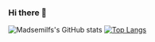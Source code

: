 ### Hi there 👋

![Madsemilfs's GitHub stats](https://github-readme-stats.vercel.app/api?username=madsemilf&count_private=true&show_icons=true&theme=transparent)
[![Top Langs](https://github-readme-stats.vercel.app/api/top-langs/?username=madsemilf&layout=compact)](https://github.com/madsemilf/github-readme-stats)

<!--
**Madsemilf/madsemilf** is a ✨ _special_ ✨ repository because its `README.md` (this file) appears on your GitHub profile.

Here are some ideas to get you started:

- 🔭 I’m currently working on ...
- 🌱 I’m currently learning ...
- 👯 I’m looking to collaborate on ...
- 🤔 I’m looking for help with ...
- 💬 Ask me about ...
- 📫 How to reach me: ...
- 😄 Pronouns: ...
- ⚡ Fun fact: ...
-->
